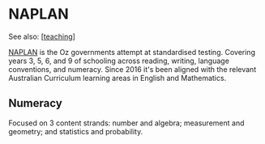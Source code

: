 # NAPLAN

See also: [[teaching]]

[NAPLAN](https://www.nap.edu.au/) is the Oz governments attempt at standardised testing. Covering years 3, 5, 6, and 9 of schooling across reading, writing, language conventions, and numeracy. Since 2016 it's been aligned with the relevant Australian Curriculum learning areas in English and Mathematics.

## Numeracy

Focused on 3 content strands: number and algebra; measurement and geometry; and statistics and probability.



[//begin]: # "Autogenerated link references for markdown compatibility"
[teaching]: teaching "Teaching"
[//end]: # "Autogenerated link references"